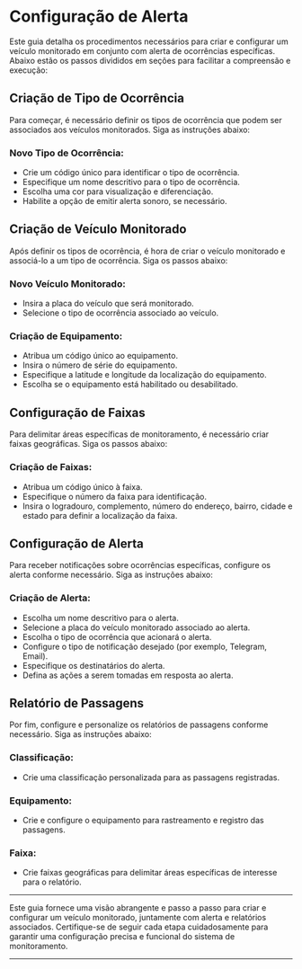 # Configuração de Alerta

Este guia detalha os procedimentos necessários para criar e configurar um veículo monitorado em conjunto com alerta de ocorrências específicas. Abaixo estão os passos divididos em seções para facilitar a compreensão e execução:

## Criação de Tipo de Ocorrência

Para começar, é necessário definir os tipos de ocorrência que podem ser associados aos veículos monitorados. Siga as instruções abaixo:

### Novo Tipo de Ocorrência:
- Crie um código único para identificar o tipo de ocorrência.
- Especifique um nome descritivo para o tipo de ocorrência.
- Escolha uma cor para visualização e diferenciação.
- Habilite a opção de emitir alerta sonoro, se necessário.

## Criação de Veículo Monitorado

Após definir os tipos de ocorrência, é hora de criar o veículo monitorado e associá-lo a um tipo de ocorrência. Siga os passos abaixo:

### Novo Veículo Monitorado:
- Insira a placa do veículo que será monitorado.
- Selecione o tipo de ocorrência associado ao veículo.


### Criação de Equipamento:
- Atribua um código único ao equipamento.
- Insira o número de série do equipamento.
- Especifique a latitude e longitude da localização do equipamento.
- Escolha se o equipamento está habilitado ou desabilitado.

## Configuração de Faixas

Para delimitar áreas específicas de monitoramento, é necessário criar faixas geográficas. Siga os passos abaixo:

### Criação de Faixas:
- Atribua um código único à faixa.
- Especifique o número da faixa para identificação.
- Insira o logradouro, complemento, número do endereço, bairro, cidade e estado para definir a localização da faixa.

## Configuração de Alerta

Para receber notificações sobre ocorrências específicas, configure os alerta conforme necessário. Siga as instruções abaixo:

### Criação de Alerta:
- Escolha um nome descritivo para o alerta.
- Selecione a placa do veículo monitorado associado ao alerta.
- Escolha o tipo de ocorrência que acionará o alerta.
- Configure o tipo de notificação desejado (por exemplo, Telegram, Email).
- Especifique os destinatários do alerta.
- Defina as ações a serem tomadas em resposta ao alerta.

## Relatório de Passagens

Por fim, configure e personalize os relatórios de passagens conforme necessário. Siga as instruções abaixo:

### Classificação:
- Crie uma classificação personalizada para as passagens registradas.

### Equipamento:
- Crie e configure o equipamento para rastreamento e registro das passagens.

### Faixa:
- Crie faixas geográficas para delimitar áreas específicas de interesse para o relatório.

---

Este guia fornece uma visão abrangente e passo a passo para criar e configurar um veículo monitorado, juntamente com alerta e relatórios associados. Certifique-se de seguir cada etapa cuidadosamente para garantir uma configuração precisa e funcional do sistema de monitoramento.

---